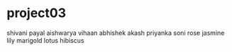 # project03
shivani 
payal
aishwarya
vihaan
abhishek
akash
priyanka
soni
rose
jasmine
lily
marigold
lotus
hibiscus
